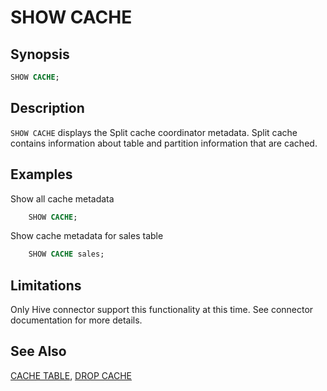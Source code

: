 
SHOW CACHE
==========

Synopsis
--------

``` sql
SHOW CACHE;
```

Description
-----------

`SHOW CACHE` displays the Split cache coordinator metadata. Split cache contains information about table and partition information that are cached.

Examples
--------

Show all cache metadata
 
```sql
    SHOW CACHE;
```

Show cache metadata for sales table

```sql
    SHOW CACHE sales;
```  

Limitations
-----------

Only Hive connector support this functionality at this time. See connector documentation for more details.

See Also
--------

[CACHE TABLE](./cache-table.html), [DROP CACHE](./drop-cache.html)
